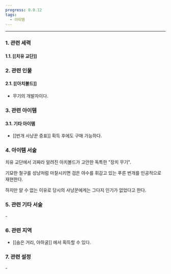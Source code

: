 ```yaml
---
progress: 0.0.12
tags:
  - 아이템
---
```

---
### 1. 관련 세력 
#### 1.1. [[치유 교단]]

### 2. 관련 인물
#### 2.1. [[아치볼드]]
- 무기의 개발자이다.

### 3. 관련 아이템
#### 3.1. 기타 아이템
- [[번개 사냥꾼 증표]] 획득 후에도 구매 가능하다.

### 4. 아이템 서술
치유 교단에서 괴짜라 알려진 아치볼드가 고안한 독특한 "장치 무기".

기묘한 철구를 성냥처럼 마찰시키면 검은 야수를 휘감고 있는 푸른 번개를 인공적으로 재현한다.

하지만 알 수 없는 이유로 당시의 사냥꾼에게는 그다지 인기가 없었다고 한다.

### 5. 관련 기타 서술
\-
### 6. 관련 지역
- [[숨은 거리, 야하굴]] 에서 획득할 수 있다.

### 7. 관련 설정
\-